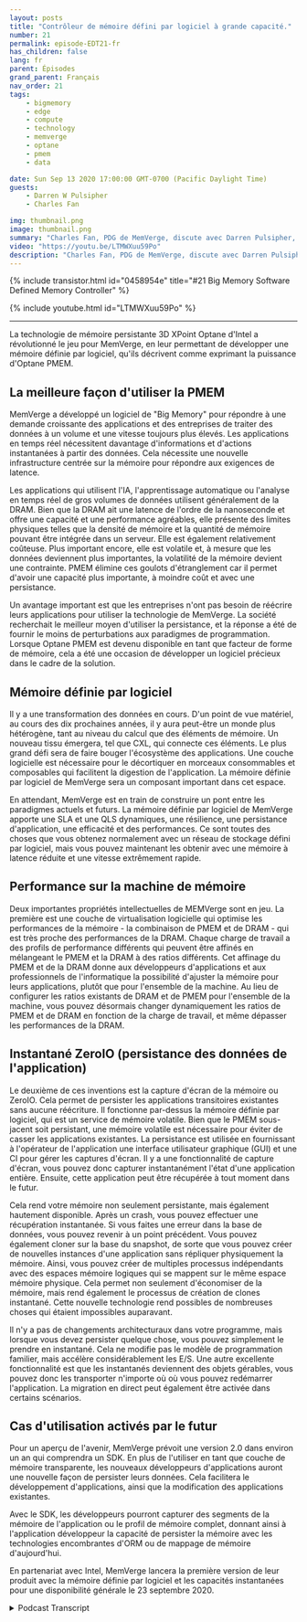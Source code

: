 ```yaml
---
layout: posts
title: "Contrôleur de mémoire défini par logiciel à grande capacité."
number: 21
permalink: episode-EDT21-fr
has_children: false
lang: fr
parent: Épisodes
grand_parent: Français
nav_order: 21
tags:
    - bigmemory
    - edge
    - compute
    - technology
    - memverge
    - optane
    - pmem
    - data

date: Sun Sep 13 2020 17:00:00 GMT-0700 (Pacific Daylight Time)
guests:
    - Darren W Pulsipher
    - Charles Fan

img: thumbnail.png
image: thumbnail.png
summary: "Charles Fan, PDG de MemVerge, discute avec Darren Pulsipher, architecte en chef des solutions pour le secteur public chez Intel, de leur nouvelle technologie, les contrôleurs de mémoire définis par logiciel Big Memory. La technologie utilise la mémoire persistante Intel 3D XPoint Optane pour combler efficacement le fossé entre les architectures actuelles et futures, tout en offrant une plus grande capacité, des coûts plus bas et la persistance."
video: "https://youtu.be/LTMWXuu59Po"
description: "Charles Fan, PDG de MemVerge, discute avec Darren Pulsipher, architecte en chef des solutions pour le secteur public chez Intel, de leur nouvelle technologie, les contrôleurs de mémoire définis par logiciel Big Memory. La technologie utilise la mémoire persistante Intel 3D XPoint Optane pour combler efficacement le fossé entre les architectures actuelles et futures, tout en offrant une plus grande capacité, des coûts plus bas et la persistance."
---
```


<div>
{% include transistor.html id="0458954e" title="#21 Big Memory Software Defined Memory Controller" %}

{% include youtube.html id="LTMWXuu59Po" %}
</div>

---

La technologie de mémoire persistante 3D XPoint Optane d'Intel a révolutionné le jeu pour MemVerge, en leur permettant de développer une mémoire définie par logiciel, qu'ils décrivent comme exprimant la puissance d'Optane PMEM.

## La meilleure façon d'utiliser la PMEM

MemVerge a développé un logiciel de "Big Memory" pour répondre à une demande croissante des applications et des entreprises de traiter des données à un volume et une vitesse toujours plus élevés. Les applications en temps réel nécessitent davantage d'informations et d'actions instantanées à partir des données. Cela nécessite une nouvelle infrastructure centrée sur la mémoire pour répondre aux exigences de latence.

Les applications qui utilisent l'IA, l'apprentissage automatique ou l'analyse en temps réel de gros volumes de données utilisent généralement de la DRAM. Bien que la DRAM ait une latence de l'ordre de la nanoseconde et offre une capacité et une performance agréables, elle présente des limites physiques telles que la densité de mémoire et la quantité de mémoire pouvant être intégrée dans un serveur. Elle est également relativement coûteuse. Plus important encore, elle est volatile et, à mesure que les données deviennent plus importantes, la volatilité de la mémoire devient une contrainte. PMEM élimine ces goulots d'étranglement car il permet d'avoir une capacité plus importante, à moindre coût et avec une persistance.

Un avantage important est que les entreprises n'ont pas besoin de réécrire leurs applications pour utiliser la technologie de MemVerge. La société recherchait le meilleur moyen d'utiliser la persistance, et la réponse a été de fournir le moins de perturbations aux paradigmes de programmation. Lorsque Optane PMEM est devenu disponible en tant que facteur de forme de mémoire, cela a été une occasion de développer un logiciel précieux dans le cadre de la solution.

## Mémoire définie par logiciel

Il y a une transformation des données en cours. D'un point de vue matériel, au cours des dix prochaines années, il y aura peut-être un monde plus hétérogène, tant au niveau du calcul que des éléments de mémoire. Un nouveau tissu émergera, tel que CXL, qui connecte ces éléments. Le plus grand défi sera de faire bouger l'écosystème des applications. Une couche logicielle est nécessaire pour le décortiquer en morceaux consommables et composables qui facilitent la digestion de l'application. La mémoire définie par logiciel de MemVerge sera un composant important dans cet espace.

En attendant, MemVerge est en train de construire un pont entre les paradigmes actuels et futurs. La mémoire définie par logiciel de MemVerge apporte une SLA et une QLS dynamiques, une résilience, une persistance d'application, une efficacité et des performances. Ce sont toutes des choses que vous obtenez normalement avec un réseau de stockage défini par logiciel, mais vous pouvez maintenant les obtenir avec une mémoire à latence réduite et une vitesse extrêmement rapide.

## Performance sur la machine de mémoire

Deux importantes propriétés intellectuelles de MEMVerge sont en jeu. La première est une couche de virtualisation logicielle qui optimise les performances de la mémoire - la combinaison de PMEM et de DRAM - qui est très proche des performances de la DRAM. Chaque charge de travail a des profils de performance différents qui peuvent être affinés en mélangeant le PMEM et la DRAM à des ratios différents. Cet affinage du PMEM et de la DRAM donne aux développeurs d'applications et aux professionnels de l'informatique la possibilité d'ajuster la mémoire pour leurs applications, plutôt que pour l'ensemble de la machine. Au lieu de configurer les ratios existants de DRAM et de PMEM pour l'ensemble de la machine, vous pouvez désormais changer dynamiquement les ratios de PMEM et de DRAM en fonction de la charge de travail, et même dépasser les performances de la DRAM.

## Instantané ZeroIO (persistance des données de l'application)

Le deuxième de ces inventions est la capture d'écran de la mémoire ou ZeroIO. Cela permet de persister les applications transitoires existantes sans aucune réécriture. Il fonctionne par-dessus la mémoire définie par logiciel, qui est un service de mémoire volatile. Bien que le PMEM sous-jacent soit persistant, une mémoire volatile est nécessaire pour éviter de casser les applications existantes. La persistance est utilisée en fournissant à l'opérateur de l'application une interface utilisateur graphique (GUI) et une CI pour gérer les captures d'écran. Il y a une fonctionnalité de capture d'écran, vous pouvez donc capturer instantanément l'état d'une application entière. Ensuite, cette application peut être récupérée à tout moment dans le futur.

Cela rend votre mémoire non seulement persistante, mais également hautement disponible. Après un crash, vous pouvez effectuer une récupération instantanée. Si vous faites une erreur dans la base de données, vous pouvez revenir à un point précédent. Vous pouvez également cloner sur la base du snapshot, de sorte que vous pouvez créer de nouvelles instances d'une application sans répliquer physiquement la mémoire. Ainsi, vous pouvez créer de multiples processus indépendants avec des espaces mémoire logiques qui se mappent sur le même espace mémoire physique. Cela permet non seulement d'économiser de la mémoire, mais rend également le processus de création de clones instantané. Cette nouvelle technologie rend possibles de nombreuses choses qui étaient impossibles auparavant.

Il n'y a pas de changements architecturaux dans votre programme, mais lorsque vous devez persister quelque chose, vous pouvez simplement le prendre en instantané. Cela ne modifie pas le modèle de programmation familier, mais accélère considérablement les E/S. Une autre excellente fonctionnalité est que les instantanés deviennent des objets gérables, vous pouvez donc les transporter n'importe où où vous pouvez redémarrer l'application. La migration en direct peut également être activée dans certains scénarios.

## Cas d'utilisation activés par le futur

Pour un aperçu de l'avenir, MemVerge prévoit une version 2.0 dans environ un an qui comprendra un SDK. En plus de l'utiliser en tant que couche de mémoire transparente, les nouveaux développeurs d'applications auront une nouvelle façon de persister leurs données. Cela facilitera le développement d'applications, ainsi que la modification des applications existantes.

Avec le SDK, les développeurs pourront capturer des segments de la mémoire de l'application ou le profil de mémoire complet, donnant ainsi à l'application développeur la capacité de persister la mémoire avec les technologies encombrantes d'ORM ou de mappage de mémoire d'aujourd'hui.

En partenariat avec Intel, MemVerge lancera la première version de leur produit avec la mémoire définie par logiciel et les capacités instantanées pour une disponibilité générale le 23 septembre 2020.



<details>
<summary> Podcast Transcript </summary>

<p></p>

</details>

